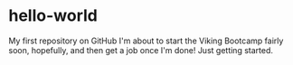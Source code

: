 # hello-world
My first repository on GitHub
I'm about to start the Viking Bootcamp fairly soon, hopefully, and then get a job once I'm done!  Just getting started.
